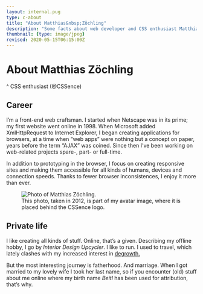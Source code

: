```yaml
---
layout: internal.pug
type: c-about
title: "About Matthias&nbsp;Zöchling"
description: "Some facts about web developer and CSS enthusiast Matthias Zöchling, a.k.a. @CSSence."
thumbnail: {type: image/jpeg}
revised: 2020-05-15T06:15:00Z
---
```


# About Matthias&nbsp;Zöchling
^ CSS enthusiast (@CSSence)

## Career

I’m a front-end web craftsman. I started when Netscape was in its prime; my first website went online in 1998. When Microsoft added <abbr>Xml</abbr><abbr>Http</abbr>Request to Internet Explorer, I began creating applications for browsers, at a time when “web apps” were nothing but a concept on paper, years before the term “<abbr>AJAX</abbr>” was coined. Since then I’ve been working on web-related projects spare-, part- or full-time.

In addition to prototyping in the browser, I focus on creating responsive sites and making them accessible for all kinds of humans, devices and connection speeds. Thanks to fewer browser inconsistences, I enjoy it more than ever.

<figure class="portrait"><img src="/about/matt/photo.jpg" alt="Photo of Matthias Zöchling."><figcaption>This photo, taken in 2012, is part of my avatar image, where it is placed behind the CSSence logo.</figcaption></figure>

## Private life

I like creating all kinds of stuff. Online, that’s a given. Describing my offline hobby, I go by _Interior Design Upcycler_. I like to run. I used to travel, which lately clashes with my increased interest in [degrowth.](https://en.wikipedia.org/wiki/Degrowth)

But the most interesting journey is fatherhood. And marriage. When I got married to my lovely wife I took her last name, so if you encounter (old) stuff about me online where my birth name _Beitl_ has been used for attribution, that’s why.
